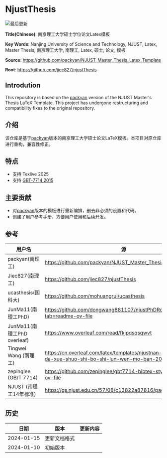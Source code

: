 # NjustThesis

![最后更新](https://img.shields.io/badge/Latest-2024--01--15-green?logo=github)

**Title(Chinese)**: 南京理工大学硕士学位论文Latex模板

**Key Words**: Nanjing University of Science and Technology, NJUST, Latex, Master Thesis,
南京理工大学, 南理工, Latex, 硕士, 论文, 模板

**Source**: https://github.com/packyan/NJUST_Master_Thesis_Latex_Template

**Root**: https://github.com/jiec827/njustThesis

## Introdution

This repository is based on the [packyan](https://github.com/packyan/NJUST_Master_Thesis_Latex_Template) version of the NJUST Master's Thesis LaTeX Template. This project has undergone restructuring and compatibility fixes to the original repository.


## 介绍

该仓库是基于[packyan](https://github.com/packyan/NJUST_Master_Thesis_Latex_Template)版本的南京理工大学硕士论文LaTeX模板。本项目对原仓库进行重构，兼容性修正。

## 特点

- 支持 Texlive 2025
- 支持 [GBT-7714 2015](https://github.com/zepinglee/gbt7714-bibtex-style) 

## 主要贡献

- 对[packyan](https://github.com/packyan/NJUST_Master_Thesis_Latex_Template)版本的模板进行重新编排，删去非必须的设置和代码。
- 创建了用户参考手册，方便用户使用和后续开发。

## 参考

| 用户名 | 源 |
|---------|---------|
|packyan(南理工)|https://github.com/packyan/NJUST_Master_Thesis_Latex_Template|
|Jiec827(南理工)|https://github.com/jiec827/njustThesis|
| ucasthesis(国科大) | https://github.com/mohuangrui/ucasthesis | 
| JunMa11(南理工PhD) | https://github.com/dongwang881107/njustPhDRoad?tab=readme-ov-file |
| JunMa11(南理工PhD overleaf) | https://www.overleaf.com/read/fkjpqsqsqwvt |
| Tingwei Wang (南理工)| https://cn.overleaf.com/latex/templates/njustnan-jing-li-gong-da-xue-shuo-shi-bo-shi-lun-wen-mo-ban-2024/cgfknpxrgdfg |
| zepinglee (GB/T 7714)| https://github.com/zepinglee/gbt7714-bibtex-style?tab=readme-ov-file |
| NJUST (南理工14年标准)| https://gs.njust.edu.cn/57/08/c13822a87816/page.htm |

## 历史

| 日期 | 版本 |更新内容 |
|------|----------|----------|
| 2024-01-15 | 更新文档格式 |
| 2024-01-10 | 初始版本 |
